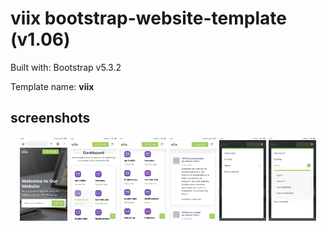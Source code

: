 # viix bootstrap-website-template (v1.06)

Built with: Bootstrap v5.3.2

Template name: **viix**

## screenshots
 
<div align="center">
  <img src="/screenshots/screenshot-1.jpg" width="15%" height="15%" />
  <img src="/screenshots/screenshot-2.jpg" width="15%" height="15%" />
  <img src="/screenshots/screenshot-3.jpg" width="15%" height="15%" />
  <img src="/screenshots/screenshot-4.jpg" width="15%" height="15%" />
  <img src="/screenshots/screenshot-5.jpg" width="15%" height="15%" />
  <img src="/screenshots/screenshot-6.jpg" width="15%" height="15%" />
</div>

